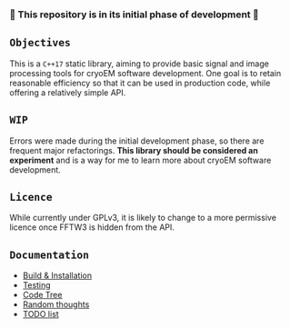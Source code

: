### :construction: This repository is in its initial phase of development :construction:

## `Objectives`

This is a `C++17` static library, aiming to provide basic signal and image processing tools for
cryoEM software development. One goal is to retain reasonable efficiency so that it can be used in production code, 
while offering a relatively simple API.

## `WIP`

Errors were made during the initial development phase, so there are frequent major refactorings.
__This library should be considered an experiment__ and is a way for me to learn more about cryoEM software development.

## `Licence`

While currently under GPLv3, it is likely to change to a more permissive licence once FFTW3 is hidden from the API.

## `Documentation`

- [Build & Installation](docs/Build.md)
- [Testing](docs/Testing.md)
- [Code Tree](docs/CodeTree.md)
- [Random thoughts](docs/RandomThoughts.md)
- [TODO list](docs/TODO.md)
